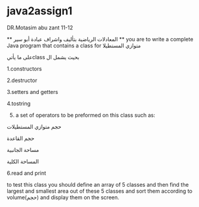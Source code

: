 # java2assign1
DR.Motasim abu zant
11-12

** المعادلات الرياضية بتأليف واشراف عبادة أبو سير **
you are to write a complete Java program that contains a class for متوازي المستطيلا

 على ما يأتيclass بحيث يشمل ال 

1.constructors

2.destructor

3.setters and getters

4.tostring

5. a set of operators to be preformed on this class such as:

حجم متوازي المستطيلات

حجم القاعدة

مساحة الجانبية

المساحة الكلية

6.read and print

to test this class you should define an array of 5 classes and then find the largest and smallest area out of these 5 classes and sort them according to volume(حجم) and display them on the screen.

